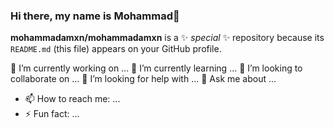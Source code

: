 ### Hi there, my name is Mohammad👋

**mohammadamxn/mohammadamxn** is a ✨ _special_ ✨ repository because its `README.md` (this file) appears on your GitHub profile.

🔭 I’m currently working on ...
🌱 I’m currently learning ...
👯 I’m looking to collaborate on ...
🤔 I’m looking for help with ...
💬 Ask me about ...
- 📫 How to reach me: ...
- ⚡ Fun fact: ...
